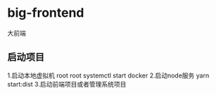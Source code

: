 # big-frontend
大前端
## 启动项目
1.启动本地虚拟机 root root  systemctl start docker 
2.启动node服务 yarn start:dist
3.启动前端项目或者管理系统项目
